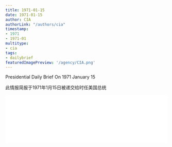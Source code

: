 ```yaml
---
title: 1971-01-15
date: 1971-01-15
author: CIA 
authorLink: "/authors/cia"
timestamp: 
- 1971
- 1971-01
multitype: 
- cia
tags: 
- dailybrief
featuredImagePreview: '/agency/CIA.png'
---
```



Presidential Daily Brief On 1971 January 15

此情报简报于1971年1月15日被递交给时任美国总统

<!--more-->





<div id="over" style="width:100%; overflow:hidden"> <iframe id="sFrame" name="sFrame" frameborder="no" border="0"  allowfullscreen marginwidth="0" scrolling="no" src = " /CIA/1971-01-15.html "  style = " position:absulute; width: 806px; top: 300;" > </iframe> </div>